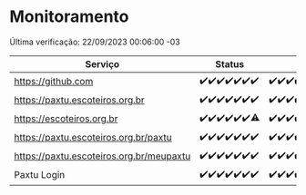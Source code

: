 # Monitoramento

Última verificação: 22/09/2023 00:06:00 -03

|Serviço|Status|Últimas 24h|
|---|---|---|
|https://github.com|<span title="2023-09-15: OK=24">✔️</span><span title="2023-09-16: OK=24">✔️</span><span title="2023-09-17: OK=24">✔️</span><span title="2023-09-18: OK=24">✔️</span><span title="2023-09-19: OK=24">✔️</span><span title="2023-09-20: OK=24">✔️</span><span title="2023-09-21: OK=3">✔️</span>|<span title="21/09/2023 00:06:00 -03 : 200">✔️</span><span title="21/09/2023 01:07:00 -03 : 200">✔️</span><span title="21/09/2023 02:04:00 -03 : 200">✔️</span><span title="21/09/2023 03:08:00 -03 : 200">✔️</span><span title="21/09/2023 04:05:00 -03 : 200">✔️</span><span title="21/09/2023 05:08:00 -03 : 200">✔️</span><span title="21/09/2023 06:06:00 -03 : 200">✔️</span><span title="21/09/2023 07:06:00 -03 : 200">✔️</span><span title="21/09/2023 08:03:00 -03 : 200">✔️</span><span title="21/09/2023 09:11:00 -03 : 200">✔️</span><span title="21/09/2023 10:09:00 -03 : 200">✔️</span><span title="21/09/2023 11:05:00 -03 : 200">✔️</span><span title="21/09/2023 12:03:00 -03 : 200">✔️</span><span title="21/09/2023 13:07:00 -03 : 200">✔️</span><span title="21/09/2023 14:04:00 -03 : 200">✔️</span><span title="21/09/2023 15:08:00 -03 : 200">✔️</span><span title="21/09/2023 16:03:00 -03 : 200">✔️</span><span title="21/09/2023 17:06:00 -03 : 200">✔️</span><span title="21/09/2023 18:04:00 -03 : 200">✔️</span><span title="21/09/2023 19:04:00 -03 : 200">✔️</span><span title="21/09/2023 20:05:00 -03 : 200">✔️</span><span title="21/09/2023 21:28:00 -03 : 200">✔️</span><span title="21/09/2023 22:40:00 -03 : 200">✔️</span><span title="21/09/2023 23:14:00 -03 : 200">✔️</span><span title="22/09/2023 00:06:00 -03 : 200">✔️</span>|
|https://paxtu.escoteiros.org.br|<span title="2023-09-15: OK=24">✔️</span><span title="2023-09-16: OK=24">✔️</span><span title="2023-09-17: OK=24">✔️</span><span title="2023-09-18: OK=24">✔️</span><span title="2023-09-19: OK=24">✔️</span><span title="2023-09-20: OK=24">✔️</span><span title="2023-09-21: OK=3">✔️</span>|<span title="21/09/2023 00:06:00 -03 : 200">✔️</span><span title="21/09/2023 01:07:00 -03 : 200">✔️</span><span title="21/09/2023 02:04:00 -03 : 200">✔️</span><span title="21/09/2023 03:08:00 -03 : 200">✔️</span><span title="21/09/2023 04:05:00 -03 : 200">✔️</span><span title="21/09/2023 05:08:00 -03 : 200">✔️</span><span title="21/09/2023 06:06:00 -03 : 200">✔️</span><span title="21/09/2023 07:06:00 -03 : 200">✔️</span><span title="21/09/2023 08:03:00 -03 : 200">✔️</span><span title="21/09/2023 09:11:00 -03 : 200">✔️</span><span title="21/09/2023 10:09:00 -03 : 200">✔️</span><span title="21/09/2023 11:05:00 -03 : 200">✔️</span><span title="21/09/2023 12:03:00 -03 : 200">✔️</span><span title="21/09/2023 13:07:00 -03 : 200">✔️</span><span title="21/09/2023 14:04:00 -03 : 200">✔️</span><span title="21/09/2023 15:08:00 -03 : 200">✔️</span><span title="21/09/2023 16:03:00 -03 : 200">✔️</span><span title="21/09/2023 17:06:00 -03 : 200">✔️</span><span title="21/09/2023 18:04:00 -03 : 200">✔️</span><span title="21/09/2023 19:04:00 -03 : 200">✔️</span><span title="21/09/2023 20:05:00 -03 : 200">✔️</span><span title="21/09/2023 21:28:00 -03 : 200">✔️</span><span title="21/09/2023 22:40:00 -03 : 200">✔️</span><span title="21/09/2023 23:14:00 -03 : 200">✔️</span><span title="22/09/2023 00:06:00 -03 : 200">✔️</span>|
|https://escoteiros.org.br|<span title="2023-09-15: OK=24">✔️</span><span title="2023-09-16: OK=24">✔️</span><span title="2023-09-17: OK=24">✔️</span><span title="2023-09-18: OK=24">✔️</span><span title="2023-09-19: OK=24">✔️</span><span title="2023-09-20: OK=24">✔️</span><span title="2023-09-21: OK=2, Falhas=1">⚠️</span>|<span title="21/09/2023 00:06:00 -03 : 200">✔️</span><span title="21/09/2023 01:07:00 -03 : 200">✔️</span><span title="21/09/2023 02:04:00 -03 : 200">✔️</span><span title="21/09/2023 03:08:00 -03 : 200">✔️</span><span title="21/09/2023 04:05:00 -03 : 200">✔️</span><span title="21/09/2023 05:08:00 -03 : 200">✔️</span><span title="21/09/2023 06:06:00 -03 : 200">✔️</span><span title="21/09/2023 07:06:00 -03 : 200">✔️</span><span title="21/09/2023 08:03:00 -03 : 200">✔️</span><span title="21/09/2023 09:11:00 -03 : 200">✔️</span><span title="21/09/2023 10:09:00 -03 : 200">✔️</span><span title="21/09/2023 11:05:00 -03 : 200">✔️</span><span title="21/09/2023 12:03:00 -03 : 200">✔️</span><span title="21/09/2023 13:07:00 -03 : 200">✔️</span><span title="21/09/2023 14:04:00 -03 : 200">✔️</span><span title="21/09/2023 15:08:00 -03 : 200">✔️</span><span title="21/09/2023 16:03:00 -03 : 200">✔️</span><span title="21/09/2023 17:06:00 -03 : 200">✔️</span><span title="21/09/2023 18:04:00 -03 : 200">✔️</span><span title="21/09/2023 19:04:00 -03 : 200">✔️</span><span title="21/09/2023 20:05:00 -03 : 200">✔️</span><span title="21/09/2023 21:28:00 -03 : 200">✔️</span><span title="21/09/2023 22:40:00 -03 : 200">✔️</span><span title="21/09/2023 23:14:00 -03 : 200">✔️</span><span title="22/09/2023 00:06:00 -03 : 200">✔️</span>|
|https://paxtu.escoteiros.org.br/paxtu|<span title="2023-09-15: OK=24">✔️</span><span title="2023-09-16: OK=24">✔️</span><span title="2023-09-17: OK=24">✔️</span><span title="2023-09-18: OK=24">✔️</span><span title="2023-09-19: OK=24">✔️</span><span title="2023-09-20: OK=24">✔️</span><span title="2023-09-21: OK=3">✔️</span>|<span title="21/09/2023 00:06:00 -03 : 200">✔️</span><span title="21/09/2023 01:07:00 -03 : 200">✔️</span><span title="21/09/2023 02:04:00 -03 : 200">✔️</span><span title="21/09/2023 03:08:00 -03 : 200">✔️</span><span title="21/09/2023 04:05:00 -03 : 200">✔️</span><span title="21/09/2023 05:08:00 -03 : 200">✔️</span><span title="21/09/2023 06:06:00 -03 : 200">✔️</span><span title="21/09/2023 07:06:00 -03 : 200">✔️</span><span title="21/09/2023 08:03:00 -03 : 200">✔️</span><span title="21/09/2023 09:11:00 -03 : 200">✔️</span><span title="21/09/2023 10:09:00 -03 : 200">✔️</span><span title="21/09/2023 11:05:00 -03 : 200">✔️</span><span title="21/09/2023 12:03:00 -03 : 200">✔️</span><span title="21/09/2023 13:07:00 -03 : 200">✔️</span><span title="21/09/2023 14:04:00 -03 : 200">✔️</span><span title="21/09/2023 15:08:00 -03 : 200">✔️</span><span title="21/09/2023 16:03:00 -03 : 200">✔️</span><span title="21/09/2023 17:06:00 -03 : 200">✔️</span><span title="21/09/2023 18:04:00 -03 : 200">✔️</span><span title="21/09/2023 19:04:00 -03 : 200">✔️</span><span title="21/09/2023 20:05:00 -03 : 200">✔️</span><span title="21/09/2023 21:28:00 -03 : 200">✔️</span><span title="21/09/2023 22:40:00 -03 : 200">✔️</span><span title="21/09/2023 23:14:00 -03 : 200">✔️</span><span title="22/09/2023 00:06:00 -03 : 200">✔️</span>|
|https://paxtu.escoteiros.org.br/meupaxtu|<span title="2023-09-15: OK=24">✔️</span><span title="2023-09-16: OK=24">✔️</span><span title="2023-09-17: OK=24">✔️</span><span title="2023-09-18: OK=24">✔️</span><span title="2023-09-19: OK=24">✔️</span><span title="2023-09-20: OK=24">✔️</span><span title="2023-09-21: OK=3">✔️</span>|<span title="21/09/2023 00:06:00 -03 : 200">✔️</span><span title="21/09/2023 01:07:00 -03 : 200">✔️</span><span title="21/09/2023 02:04:00 -03 : 200">✔️</span><span title="21/09/2023 03:08:00 -03 : 200">✔️</span><span title="21/09/2023 04:05:00 -03 : 200">✔️</span><span title="21/09/2023 05:08:00 -03 : 200">✔️</span><span title="21/09/2023 06:06:00 -03 : 200">✔️</span><span title="21/09/2023 07:06:00 -03 : 200">✔️</span><span title="21/09/2023 08:03:00 -03 : 200">✔️</span><span title="21/09/2023 09:11:00 -03 : 200">✔️</span><span title="21/09/2023 10:09:00 -03 : 200">✔️</span><span title="21/09/2023 11:05:00 -03 : 200">✔️</span><span title="21/09/2023 12:03:00 -03 : 200">✔️</span><span title="21/09/2023 13:07:00 -03 : 200">✔️</span><span title="21/09/2023 14:04:00 -03 : 200">✔️</span><span title="21/09/2023 15:08:00 -03 : 200">✔️</span><span title="21/09/2023 16:03:00 -03 : 200">✔️</span><span title="21/09/2023 17:06:00 -03 : 200">✔️</span><span title="21/09/2023 18:04:00 -03 : 200">✔️</span><span title="21/09/2023 19:04:00 -03 : 200">✔️</span><span title="21/09/2023 20:05:00 -03 : 200">✔️</span><span title="21/09/2023 21:28:00 -03 : 200">✔️</span><span title="21/09/2023 22:40:00 -03 : 200">✔️</span><span title="21/09/2023 23:14:00 -03 : 200">✔️</span><span title="22/09/2023 00:06:00 -03 : 200">✔️</span>|
|Paxtu Login|<span title="2023-09-15: OK=24">✔️</span><span title="2023-09-16: OK=24">✔️</span><span title="2023-09-17: OK=24">✔️</span><span title="2023-09-18: OK=24">✔️</span><span title="2023-09-19: OK=24">✔️</span><span title="2023-09-20: OK=24">✔️</span><span title="2023-09-21: OK=3">✔️</span>|<span title="21/09/2023 00:06:00 -03 : 200">✔️</span><span title="21/09/2023 01:07:00 -03 : 200">✔️</span><span title="21/09/2023 02:04:00 -03 : 200">✔️</span><span title="21/09/2023 03:08:00 -03 : 200">✔️</span><span title="21/09/2023 04:06:00 -03 : 200">✔️</span><span title="21/09/2023 05:08:00 -03 : 200">✔️</span><span title="21/09/2023 06:06:00 -03 : 200">✔️</span><span title="21/09/2023 07:06:00 -03 : 200">✔️</span><span title="21/09/2023 08:03:00 -03 : 200">✔️</span><span title="21/09/2023 09:11:00 -03 : 200">✔️</span><span title="21/09/2023 10:09:00 -03 : 200">✔️</span><span title="21/09/2023 11:05:00 -03 : 200">✔️</span><span title="21/09/2023 12:03:00 -03 : 200">✔️</span><span title="21/09/2023 13:07:00 -03 : 200">✔️</span><span title="21/09/2023 14:04:00 -03 : 200">✔️</span><span title="21/09/2023 15:08:00 -03 : 200">✔️</span><span title="21/09/2023 16:03:00 -03 : 200">✔️</span><span title="21/09/2023 17:06:00 -03 : 200">✔️</span><span title="21/09/2023 18:04:00 -03 : 200">✔️</span><span title="21/09/2023 19:04:00 -03 : 200">✔️</span><span title="21/09/2023 20:05:00 -03 : 200">✔️</span><span title="21/09/2023 21:28:00 -03 : 200">✔️</span><span title="21/09/2023 22:40:00 -03 : 200">✔️</span><span title="21/09/2023 23:14:00 -03 : 200">✔️</span><span title="22/09/2023 00:06:00 -03 : 200">✔️</span>|
